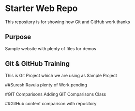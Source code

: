 # Starter Web Repo

This repository is for showing how Git and GitHub work 
thanks

## Purpose

Sample website with plenty of files for demos

## Git & GitHub Training
This is Git Project which we are using as Sample Project

##Suresh Ravula
plenty of Work pending

#GIT Comparisons
Adding GIT Comparisons Class

##GitHub content
comparison with repository